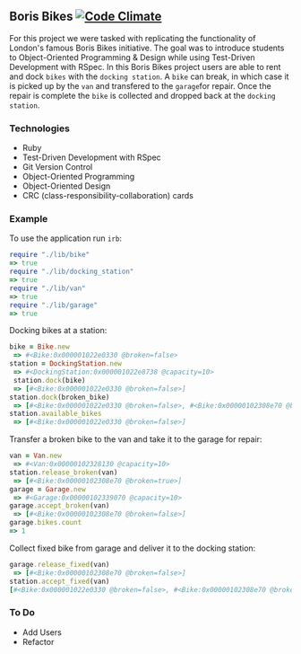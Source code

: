 Boris Bikes [![Code Climate](https://codeclimate.com/github/stoked/BorisBikes/badges/gpa.svg)](https://codeclimate.com/github/stoked/BorisBikes)
---
For this project we were tasked with replicating the functionality of London's famous Boris Bikes initiative. The goal was to introduce students to Object-Oriented Programming & Design while using Test-Driven Development with RSpec. In this Boris Bikes project users are able to rent and dock ````bikes```` with the ````docking station````. A ````bike```` can break, in which case it is picked up by the ````van```` and transfered to the ````garage````for repair. Once the repair is complete the ````bike```` is collected and dropped back at the ````docking station````.

### Technologies
* Ruby
* Test-Driven Development with RSpec
* Git Version Control
* Object-Oriented Programming
* Object-Oriented Design
* CRC (class-responsibility-collaboration) cards

### Example
To use the application run `irb`:

```ruby
require "./lib/bike"
=> true
require "./lib/docking_station"
=> true
require "./lib/van"
=> true
require "./lib/garage"
=> true
```

Docking bikes at a station:

```ruby
bike = Bike.new
 => #<Bike:0x000001022e0330 @broken=false>
station = DockingStation.new
 => #<DockingStation:0x000001022e8738 @capacity=10>
 station.dock(bike)
 => [#<Bike:0x000001022e0330 @broken=false>]
station.dock(broken_bike)
 => [#<Bike:0x000001022e0330 @broken=false>, #<Bike:0x00000102308e70 @broken=true>]
station.available_bikes
 => [#<Bike:0x000001022e0330 @broken=false>]
 ```

Transfer a broken bike to the van and take it to the garage for repair:

```ruby
van = Van.new
 => #<Van:0x00000102328130 @capacity=10>
station.release_broken(van)
 => [#<Bike:0x00000102308e70 @broken=true>]
garage = Garage.new
 => #<Garage:0x00000102339070 @capacity=10>
garage.accept_broken(van)
 => [#<Bike:0x00000102308e70 @broken=false>]
garage.bikes.count
=> 1
```

Collect fixed bike from garage and deliver it to the docking station:

```ruby
garage.release_fixed(van)
 => [#<Bike:0x00000102308e70 @broken=false>]
station.accept_fixed(van)
[#<Bike:0x000001022e0330 @broken=false>, #<Bike:0x00000102308e70 @broken=false>]
```

### To Do
* Add Users
* Refactor

